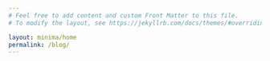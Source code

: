 ```yaml
---
# Feel free to add content and custom Front Matter to this file.
# To modify the layout, see https://jekyllrb.com/docs/themes/#overriding-theme-defaults

layout: minima/home
permalink: /blog/
---
```

